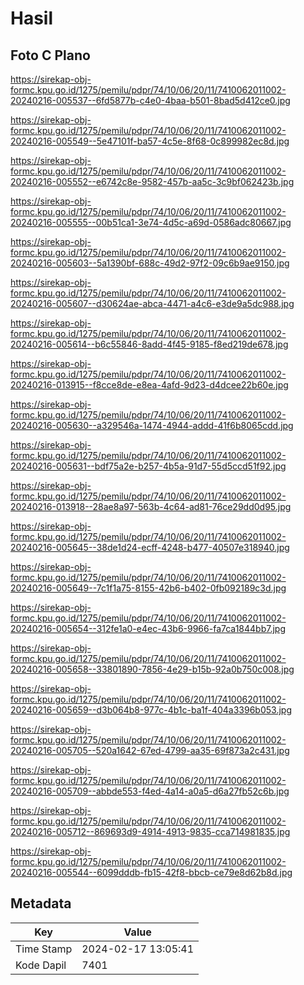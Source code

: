 # Hasil

## Foto C Plano

https://sirekap-obj-formc.kpu.go.id/1275/pemilu/pdpr/74/10/06/20/11/7410062011002-20240216-005537--6fd5877b-c4e0-4baa-b501-8bad5d412ce0.jpg

https://sirekap-obj-formc.kpu.go.id/1275/pemilu/pdpr/74/10/06/20/11/7410062011002-20240216-005549--5e47101f-ba57-4c5e-8f68-0c899982ec8d.jpg

https://sirekap-obj-formc.kpu.go.id/1275/pemilu/pdpr/74/10/06/20/11/7410062011002-20240216-005552--e6742c8e-9582-457b-aa5c-3c9bf062423b.jpg

https://sirekap-obj-formc.kpu.go.id/1275/pemilu/pdpr/74/10/06/20/11/7410062011002-20240216-005555--00b51ca1-3e74-4d5c-a69d-0586adc80667.jpg

https://sirekap-obj-formc.kpu.go.id/1275/pemilu/pdpr/74/10/06/20/11/7410062011002-20240216-005603--5a1390bf-688c-49d2-97f2-09c6b9ae9150.jpg

https://sirekap-obj-formc.kpu.go.id/1275/pemilu/pdpr/74/10/06/20/11/7410062011002-20240216-005607--d30624ae-abca-4471-a4c6-e3de9a5dc988.jpg

https://sirekap-obj-formc.kpu.go.id/1275/pemilu/pdpr/74/10/06/20/11/7410062011002-20240216-005614--b6c55846-8add-4f45-9185-f8ed219de678.jpg

https://sirekap-obj-formc.kpu.go.id/1275/pemilu/pdpr/74/10/06/20/11/7410062011002-20240216-013915--f8cce8de-e8ea-4afd-9d23-d4dcee22b60e.jpg

https://sirekap-obj-formc.kpu.go.id/1275/pemilu/pdpr/74/10/06/20/11/7410062011002-20240216-005630--a329546a-1474-4944-addd-41f6b8065cdd.jpg

https://sirekap-obj-formc.kpu.go.id/1275/pemilu/pdpr/74/10/06/20/11/7410062011002-20240216-005631--bdf75a2e-b257-4b5a-91d7-55d5ccd51f92.jpg

https://sirekap-obj-formc.kpu.go.id/1275/pemilu/pdpr/74/10/06/20/11/7410062011002-20240216-013918--28ae8a97-563b-4c64-ad81-76ce29dd0d95.jpg

https://sirekap-obj-formc.kpu.go.id/1275/pemilu/pdpr/74/10/06/20/11/7410062011002-20240216-005645--38de1d24-ecff-4248-b477-40507e318940.jpg

https://sirekap-obj-formc.kpu.go.id/1275/pemilu/pdpr/74/10/06/20/11/7410062011002-20240216-005649--7c1f1a75-8155-42b6-b402-0fb092189c3d.jpg

https://sirekap-obj-formc.kpu.go.id/1275/pemilu/pdpr/74/10/06/20/11/7410062011002-20240216-005654--312fe1a0-e4ec-43b6-9966-fa7ca1844bb7.jpg

https://sirekap-obj-formc.kpu.go.id/1275/pemilu/pdpr/74/10/06/20/11/7410062011002-20240216-005658--33801890-7856-4e29-b15b-92a0b750c008.jpg

https://sirekap-obj-formc.kpu.go.id/1275/pemilu/pdpr/74/10/06/20/11/7410062011002-20240216-005659--d3b064b8-977c-4b1c-ba1f-404a3396b053.jpg

https://sirekap-obj-formc.kpu.go.id/1275/pemilu/pdpr/74/10/06/20/11/7410062011002-20240216-005705--520a1642-67ed-4799-aa35-69f873a2c431.jpg

https://sirekap-obj-formc.kpu.go.id/1275/pemilu/pdpr/74/10/06/20/11/7410062011002-20240216-005709--abbde553-f4ed-4a14-a0a5-d6a27fb52c6b.jpg

https://sirekap-obj-formc.kpu.go.id/1275/pemilu/pdpr/74/10/06/20/11/7410062011002-20240216-005712--869693d9-4914-4913-9835-cca714981835.jpg

https://sirekap-obj-formc.kpu.go.id/1275/pemilu/pdpr/74/10/06/20/11/7410062011002-20240216-005544--6099dddb-fb15-42f8-bbcb-ce79e8d62b8d.jpg


## Metadata

| Key        | Value               |
| ---------- | ------------------- |
| Time Stamp | 2024-02-17 13:05:41 |
| Kode Dapil | 7401                |



